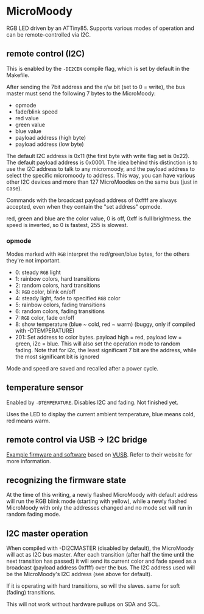 # MicroMoody

RGB LED driven by an ATTiny85. Supports various modes of operation and can be
remote-controlled via I2C.

## remote control (I2C)

This is enabled by the `-DI2CEN` compile flag, which is set by default in the
Makefile.

After sending the 7bit address and the r/w bit (set to 0 = write),
the bus master must send the following 7 bytes to the MicroMoody:

* opmode
* fade/blink speed
* red value
* green value
* blue value
* payload address (high byte)
* payload address (low byte)

The default I2C address is 0x11 (the first byte with write flag set is 0x22).
The default payload address is 0x0001. The idea behind this distinction is
to use the I2C address to talk to any micromoody, and the payload address to
select the specific micromoody to address. This way, you can have various
other I2C devices and more than 127 MicroMoodies on the same bus
(just in case).

Commands with the broadcast payload address of 0xffff are always accepted, even
when they contain the "set address" opmode.

red, green and blue are the color value, 0 is off, 0xff is full brightness.
the speed is inverted, so 0 is fastest, 255 is slowest.

### opmode

Modes marked with `RGB` interpret the red/green/blue bytes, for the others
they're not important.

*   0: steady `RGB` light
*   1: rainbow colors, hard transitions
*   2: random colors, hard transitions
*   3: `RGB` color, blink on/off
*   4: steady light, fade to specified `RGB` color
*   5: rainbow colors, fading transitions
*   6: random colors, fading transitions
*   7: `RGB` color, fade on/off
*   8: show temperature (blue ~ cold, red ~ warm)
       (buggy, only if compiled with -DTEMPERATURE)
* 201: Set address to color bytes. payload high = red, payload low = green,
       i2c = blue. This will also set the operation mode to random fading.
       Note that for i2c, the least significant 7 bit are the address, while
       the most significant bit is ignored

Mode and speed are saved and recalled after a power cycle.

## temperature sensor

Enabled by `-DTEMPERATURE`. Disables I2C and fading. Not finished yet.

Uses the LED to display the current ambient temperature, blue means cold,
red means warm.

## remote control via USB -> I2C bridge

[Example firmware and
software](http://lib.finalrewind.org/a/PowerSwitch.2012-12-08.i2c.tar.bz2)
based on [VUSB](http://vusb.wikidot.com/hardware). Refer to their website
for more information.

## recognizing the firmware state

At the time of this writing, a newly flashed MicroMoody with default address
will run the RGB blink mode (starting with yellow), while a newly flashed
MicroMoody with only the addresses changed and no mode set will run in
random fading mode.

## I2C master operation

When compiled with -DI2CMASTER (disabled by default), the MicroMoody will act
as I2C bus master. After each transition (after half the time until the next
transition has passed) it will send its current color and fade speed as a
broadcast (payload address 0xffff) over the bus. The I2C address used will be
the MicroMoody's I2C address (see above for default).

If it is operating with hard transitions, so will the slaves. same for soft
(fading) transitions.

This will not work without hardware pullups on SDA and SCL.
